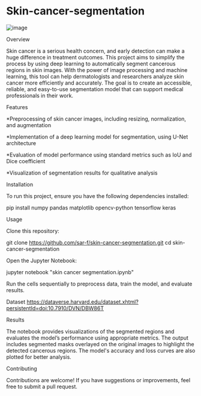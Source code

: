 # Skin-cancer-segmentation
![image](https://github.com/user-attachments/assets/d2042610-e877-4b32-a200-99238360e340)

Overview

Skin cancer is a serious health concern, and early detection can make a huge difference in treatment outcomes. This project aims to simplify the process by using deep learning to automatically segment cancerous regions in skin images. With the power of image processing and machine learning, this tool can help dermatologists and researchers analyze skin cancer more efficiently and accurately. The goal is to create an accessible, reliable, and easy-to-use segmentation model that can support medical professionals in their work.

Features

*Preprocessing of skin cancer images, including resizing, normalization, and augmentation

*Implementation of a deep learning model for segmentation, using U-Net architecture

*Evaluation of model performance using standard metrics such as IoU and Dice coefficient

*Visualization of segmentation results for qualitative analysis


Installation

To run this project, ensure you have the following dependencies installed:

pip install numpy pandas matplotlib opencv-python tensorflow keras

Usage

Clone this repository:

git clone https://github.com/sar-f/skin-cancer-segmentation.git
cd skin-cancer-segmentation


Open the Jupyter Notebook:

jupyter notebook "skin cancer segmentation.ipynb"

Run the cells sequentially to preprocess data, train the model, and evaluate results.

Dataset
https://dataverse.harvard.edu/dataset.xhtml?persistentId=doi:10.7910/DVN/DBW86T

Results

The notebook provides visualizations of the segmented regions and evaluates the model’s performance using appropriate metrics. The output includes segmented masks overlayed on the original images to highlight the detected cancerous regions. The model's accuracy and loss curves are also plotted for better analysis.

Contributing

Contributions are welcome! If you have suggestions or improvements, feel free to submit a pull request.
